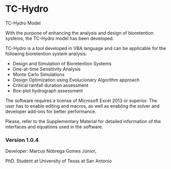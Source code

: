 # TC-Hydro
TC-Hydro Model 

With the purpose of enhancing the analysis and design of bioretention systems, the TC-Hydro model has been developed.

TC-Hydro is a tool developed in VBA language and can be applicable for the following bioretention system analysis:

- Design and Simulation of Bioretention Systems
- One-at-time Sensitivity Analysis
- Monte Carlo Simulations
- Design Optimization using Evolucionary Algorithm approach
- Critical rainfall duration assessment
- Box-plot hydrograph assessment

The software requires a license of Microsoft Excel 2013 or superior. The user has to enable editing and macros, as well as enabling the solver and developer add-ons for better performance.

Please, refer to the Supplementary Material for detailed information of the interfaces and equations used in the software.

### Version 1.0.4 ###
Developer: Marcus Nóbrega Gomes Júnior,

PhD. Student at University of Texas at San Antonio
